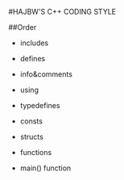 #HAJBW'S C++ CODING STYLE

##Order

- includes

- defines

- info&comments

- using

- typedefines

- consts

- structs

- functions

- main() function
